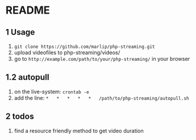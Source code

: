 README
======

1 Usage
-------

1. `git clone https://github.com/marlip/php-streaming.git`
2. upload videofiles to php-streaming/videos/
3. go to `http://example.com/path/to/your/php-streaming/` in your browser

1.2 autopull
------------

1. on the live-system: `crontab -e`
2. add the line: `*   *   *   *   *   /path/to/php-streaming/autopull.sh`

2 todos
-------

1. find a resource friendly method to get video duration
